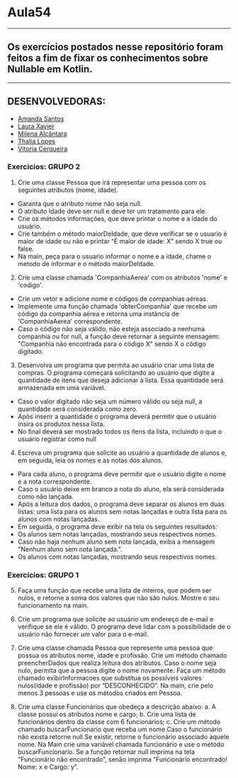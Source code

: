 # Aula54
<hr>

## Os exercícios postados nesse repositório foram feitos a fim de fixar os conhecimentos sobre Nullable em Kotlin.
<hr>

## DESENVOLVEDORAS:

- [Amanda Santos](https://github.com/AmandaSantos11)
- [Laura Xavier](https://github.com/laura-chagas)
- [Milena Alcântara](https://github.com/Milena-Alcantara)
- [Thalia Lopes](https://github.com/Thalia-guedes)
- [Vitoria Cerqueira](https://github.com/Vitoria-Cerqueira)

### Exercicios: GRUPO 2

1. Crie uma classe Pessoa que irá representar uma pessoa com os seguintes atributos (nome, idade).
- Garanta que o atributo nome não seja null.
- O atributo Idade deve ser null e deve ter um tratamento para ele.
- Crie os métodos informações, que deve printar o nome e a idade do usuário.
- Crie também o método maiorDeIdade, que deve verificar se o usuario é maior de idade ou não e printar “É maior de idade: X” sendo X true ou false.
- Na main, peça para o usuario informar o nome e a idade, chame o metodo de informar e o método maiorDeIdade.

2. Crie uma classe chamada 'CompanhiaAerea' com os atributos 'nome' e 'codigo'.
- Crie um vetor e adicione nome e códigos de companhias aéreas.
- Implemente uma função chamada 'obterCompanhia' que recebe um código da companhia aérea e retorna uma instância de 'CompanhiaAerea' correspondente.
- Caso o código não seja válido, não esteja associado a nenhuma companhia ou for null, a função deve retornar a seguinte mensagem: "Companhia não encontrada para o código X" sendo X o código digitado.

3. Desenvolva um programa que permita ao usuário criar uma lista de compras. O programa começará solicitando ao usuário que digite a quantidade de itens que deseja adicionar à lista. Essa quantidade será armazenada em uma variável.
- Caso o valor digitado não seja um número válido ou seja null, a quantidade será considerada como zero.
- Após inserir a quantidade o programa deverá permitir que o usuário insira os produtos nessa lista.
- No final deverá ser mostrado todos os itens da lista, incluindo o que o usuário registrar como null

4. Escreva um programa que solicite ao usuário a quantidade de alunos e, em seguida, leia os nomes e as notas dos alunos.
- Para cada aluno, o programa deve permitir que o usuário digite o nome e a nota correspondente.
- Caso o usuário deixe em branco a nota do aluno, ela será considerada como não lançada.
- Após a leitura dos dados, o programa deve separar os alunos em duas listas: uma lista para os alunos sem notas lançadas e outra lista para os alunos com notas lançadas.
- Em seguida, o programa deve exibir na tela os seguintes resultados:
- Os alunos sem notas lançadas, mostrando seus respectivos nomes.
- Caso não haja nenhum aluno sem nota lançada, exiba a mensagem "Nenhum aluno sem nota lançada.".
- Os alunos com notas lançadas, mostrando seus respectivos nomes.

### Exercicios: GRUPO 1

5. Faça uma função que recebe uma lista de inteiros, que podem ser nulos, e
   retorne a soma dos valores que não são nulos. Mostre o seu funcionamento
   na main.

6. Crie um programa que solicite ao usuário um endereço de e-mail e verifique
   se ele é válido. O programa deve lidar com a possibilidade de o usuário não
   fornecer um valor para o e-mail.

7. Crie uma classe chamada Pessoa que represente uma pessoa que possua
   os atributos nome, idade e profissão. Crie um método chamado
   preencherDados que realiza leitura dos atributos. Caso o nome seja nulo,
   permita que a pessoa digite o nome novamente. Faça um método chamado
   exibirInformacoes que substitua os possíveis valores nulos(idade e profissão)
   por “DESCONHECIDO”. Na main, crie pelo menos 3 pessoas e use os
   métodos criados em Pessoa.

8. Crie uma classe Funcionários que obedeça a descrição abaixo:
   a. A classe possui os atributos nome e cargo;
   b. Crie uma lista de funcionários dentro da classe com 6 funcionários;
   c. Crie um método chamado buscarFuncionario que receba um
   nome.Caso o funcionário não exista retorne null.Se existir, retorne o
   funcionário associado aquele nome.
   Na Main crie uma variável chamada funcionário e use o método
   buscarFuncionario. Se a função retornar null imprima na tela “Funcionário
   não encontrado”, senão imprima “Funcionário encontrado! Nome: x e Cargo:
   y”.
